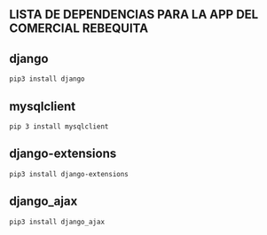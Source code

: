 
## LISTA DE DEPENDENCIAS PARA LA APP DEL COMERCIAL REBEQUITA

## django
    pip3 install django

## mysqlclient
    pip 3 install mysqlclient

## django-extensions
    pip3 install django-extensions

## django_ajax
    pip3 install django_ajax